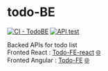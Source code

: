 # todo-BE

[![CI - TodoBE](https://github.com/dipankr/todo-BE/actions/workflows/maven.yml/badge.svg)](https://github.com/dipankr/todo-BE/actions/workflows/maven.yml)
[![API test](https://github.com/dipankr/todo-BE/actions/workflows/postmanCLI.yml/badge.svg)](https://github.com/dipankr/todo-BE/actions/workflows/postmanCLI.yml)

Backed APIs for todo list </br>
Fronted React : [Todo-FE-react](https://github.com/dipankr/todo-FE-react) [🌐](https://dipankr.github.io/todo-fe-react/)  <br/>
Fronted Angular : [Todo-FE](https://github.com/dipankr/todo-FE) [🌐](https://dipankr.github.io/todo-FE/)




